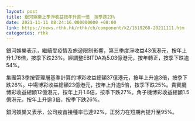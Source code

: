 ```yaml
---
layout: post
title: 銀河娛樂上季淨收益按年升逾一倍　按季跌23%
date: 2021-11-11 08:24:16.000000000 +08:00
link: https://news.rthk.hk/rthk/ch/component/k2/1619268-20211111.htm
categories: rthk
---
```


銀河娛樂表示，繼續受疫情及旅遊限制影響，第三季度淨收益43億港元，按年上升1.76倍，按季下跌23%。經調整EBITDA為5.03億港元，按年轉正，按季下跌逾54%。

集團第3季按管理層基準計算的博彩收益總額37億港元，按年上升逾3倍，按季下跌26%。中場博彩收益總額23億港元，按年上升逾5倍，按季下跌25%。貴賓廳博彩收益總額12億港元，按年上升1.6倍，按季下跌27%。角子機博彩收益總額1.5億港元，按年上升逾3倍，按季下跌26%。

銀河娛樂又表示，公司疫苗接種率已達92%，正努力在短期內提升至95%。
